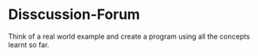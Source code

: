 # Disscussion-Forum
Think of a real world example and create a program using all the concepts learnt so far.

